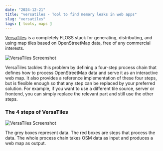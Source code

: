 ```yaml
---
date: "2024-12-21"
title: "versatiles - Tool to find memory leaks in web apps"
slug: "versatiles"
tags: [ tools, maps ]
---
```




[VersaTiles][1] is a completely FLOSS stack for generating, distributing, and using map tiles based on OpenStreetMap data, free of any commercial interests.

![VersaTiles Screenshot][2]

VersaTiles tackles this problem by defining a four-step process chain that defines how to process OpenStreetMap data and serve it as an interactive web map. It also provides a reference implementation of these four steps, but is flexible enough so that any step can be replaced by your preferred solution. For example, if you want to use a different tile source, server or frontend, you can simply replace the relevant part and still use the other steps.

### The 4 steps of VersaTiles

![VersaTiles Screenshot][3]

The grey boxes represent data. The red boxes are steps that process the data. The whole process chain takes OSM data as input and produces a web map as output.



   [1]: https://versatiles.org/
   [2]: /saves/2024/12/images/versatiles.png
   [3]: /saves/2024/12/images/versatiles-process.png
